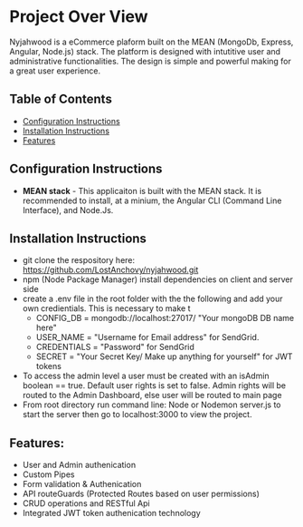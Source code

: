 # Project Over View 
Nyjahwood is a eCommerce plaform built on the MEAN (MongoDb, Express, Angular, Node.js) stack. The platform is designed with intutitive user and administrative functionalities. The design is simple and powerful making for a great user experience. 

## Table of Contents
* [Configuration Instructions](#configuration-instructions)
* [Installation Instructions](#installation-instructions)
* [Features](#features)


## Configuration Instructions

* **MEAN stack** - This applicaiton is built with the MEAN stack. It is recommended to  install, at a minium, the Angular CLI (Command Line Interface), and Node.Js.

## Installation Instructions
* git clone the respository here:  https://github.com/LostAnchovy/nyjahwood.git
* npm (Node Package Manager) install dependencies on client and server side
* create a .env file in the root folder with the the following and add your own credientials. This is necessary to make t
  * CONFIG_DB = mongodb://localhost:27017/ "Your mongoDB DB name here"
  * USER_NAME = "Username for Email address" for SendGrid. 
  * CREDENTIALS = "Password" for SendGrid
  * SECRET = "Your Secret Key/ Make up anything for yourself" for JWT tokens
* To access the admin level a user must be created with an isAdmin boolean == true. Default user rights is set to false. Admin rights will be routed to the Admin Dashboard, else user will be routed to main page 
* From root directory run command line: Node or Nodemon server.js to start the server then go to localhost:3000 to view the project.

## Features:
* User and Admin authenication
* Custom Pipes
* Form validation & Authenication
* API routeGuards (Protected Routes based on user permissions)
* CRUD operations and RESTful Api 
* Integrated JWT token authenication technology